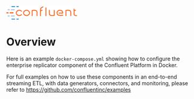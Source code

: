 ![image](confluent-logo-300-2.png)

# Overview

Here is an example `docker-compose.yml` showing how to configure the enterprise replicator component of the Confluent Platform in Docker.

For full examples on how to use these components in an end-to-end streaming ETL, with data generators, connectors, and monitoring, please refer to https://github.com/confluentinc/examples  
